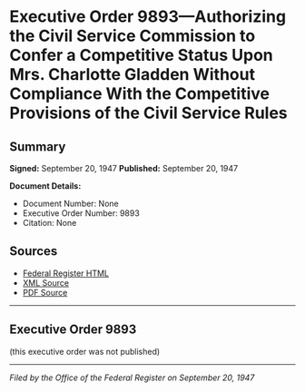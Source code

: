 # Executive Order 9893—Authorizing the Civil Service Commission to Confer a Competitive Status Upon Mrs. Charlotte Gladden Without Compliance With the Competitive Provisions of the Civil Service Rules

## Summary

**Signed:** September 20, 1947
**Published:** September 20, 1947

**Document Details:**
- Document Number: None
- Executive Order Number: 9893
- Citation: None

## Sources
- [Federal Register HTML](https://www.presidency.ucsb.edu/documents/executive-order-9893-authorizing-the-civil-service-commission-confer-competitive-status)
- [XML Source](None)
- [PDF Source](None)

---

## Executive Order 9893

(this executive order was not published)

---

*Filed by the Office of the Federal Register on September 20, 1947*

